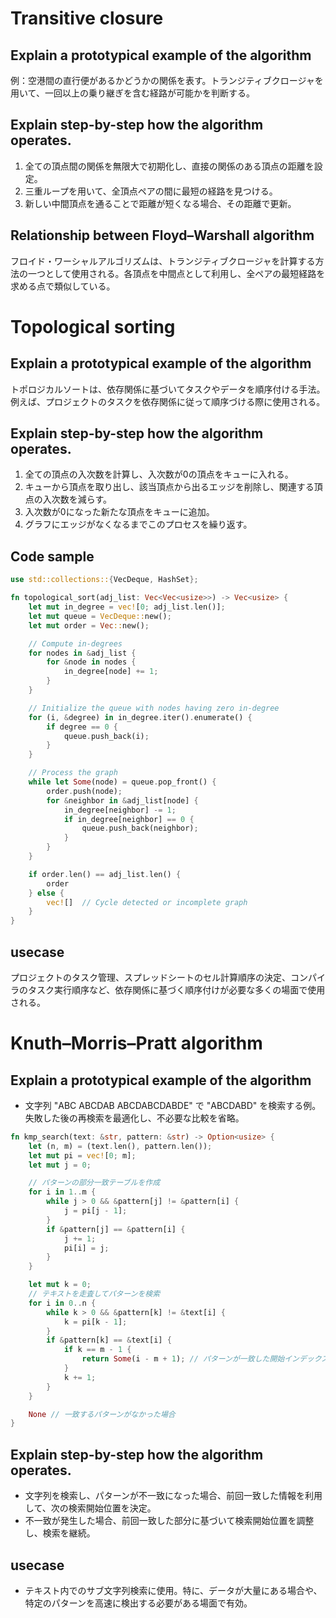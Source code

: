 # Transitive closure

## Explain a prototypical example of the algorithm
例：空港間の直行便があるかどうかの関係を表す。トランジティブクロージャを用いて、一回以上の乗り継ぎを含む経路が可能かを判断する。

## Explain step-by-step how the algorithm operates.
1. 全ての頂点間の関係を無限大で初期化し、直接の関係のある頂点の距離を設定。
2. 三重ループを用いて、全頂点ペアの間に最短の経路を見つける。
3. 新しい中間頂点を通ることで距離が短くなる場合、その距離で更新。

## Relationship between Floyd–Warshall algorithm
フロイド・ワーシャルアルゴリズムは、トランジティブクロージャを計算する方法の一つとして使用される。各頂点を中間点として利用し、全ペアの最短経路を求める点で類似している。


# Topological sorting

## Explain a prototypical example of the algorithm
トポロジカルソートは、依存関係に基づいてタスクやデータを順序付ける手法。例えば、プロジェクトのタスクを依存関係に従って順序づける際に使用される。

## Explain step-by-step how the algorithm operates.
1. 全ての頂点の入次数を計算し、入次数が0の頂点をキューに入れる。
2. キューから頂点を取り出し、該当頂点から出るエッジを削除し、関連する頂点の入次数を減らす。
3. 入次数が0になった新たな頂点をキューに追加。
4. グラフにエッジがなくなるまでこのプロセスを繰り返す。

## Code sample
```rust
use std::collections::{VecDeque, HashSet};

fn topological_sort(adj_list: Vec<Vec<usize>>) -> Vec<usize> {
    let mut in_degree = vec![0; adj_list.len()];
    let mut queue = VecDeque::new();
    let mut order = Vec::new();

    // Compute in-degrees
    for nodes in &adj_list {
        for &node in nodes {
            in_degree[node] += 1;
        }
    }

    // Initialize the queue with nodes having zero in-degree
    for (i, &degree) in in_degree.iter().enumerate() {
        if degree == 0 {
            queue.push_back(i);
        }
    }

    // Process the graph
    while let Some(node) = queue.pop_front() {
        order.push(node);
        for &neighbor in &adj_list[node] {
            in_degree[neighbor] -= 1;
            if in_degree[neighbor] == 0 {
                queue.push_back(neighbor);
            }
        }
    }

    if order.len() == adj_list.len() {
        order
    } else {
        vec![]  // Cycle detected or incomplete graph
    }
}
```

## usecase
プロジェクトのタスク管理、スプレッドシートのセル計算順序の決定、コンパイラのタスク実行順序など、依存関係に基づく順序付けが必要な多くの場面で使用される。


# Knuth–Morris–Pratt algorithm

## Explain a prototypical example of the algorithm
- 文字列 "ABC ABCDAB ABCDABCDABDE" で "ABCDABD" を検索する例。失敗した後の再検索を最適化し、不必要な比較を省略。

```rust
fn kmp_search(text: &str, pattern: &str) -> Option<usize> {
    let (n, m) = (text.len(), pattern.len());
    let mut pi = vec![0; m];
    let mut j = 0;

    // パターンの部分一致テーブルを作成
    for i in 1..m {
        while j > 0 && &pattern[j] != &pattern[i] {
            j = pi[j - 1];
        }
        if &pattern[j] == &pattern[i] {
            j += 1;
            pi[i] = j;
        }
    }

    let mut k = 0;
    // テキストを走査してパターンを検索
    for i in 0..n {
        while k > 0 && &pattern[k] != &text[i] {
            k = pi[k - 1];
        }
        if &pattern[k] == &text[i] {
            if k == m - 1 {
                return Some(i - m + 1); // パターンが一致した開始インデックスを返す
            }
            k += 1;
        }
    }

    None // 一致するパターンがなかった場合
}
```

## Explain step-by-step how the algorithm operates.
- 文字列を検索し、パターンが不一致になった場合、前回一致した情報を利用して、次の検索開始位置を決定。
- 不一致が発生した場合、前回一致した部分に基づいて検索開始位置を調整し、検索を継続。

## usecase
- テキスト内でのサブ文字列検索に使用。特に、データが大量にある場合や、特定のパターンを高速に検出する必要がある場面で有効。
